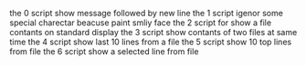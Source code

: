 the 0 script show message followed by new line
the 1 script igenor some special charectar beacuse paint smliy face
the 2 script for show a file contants on standard display
the 3 script show contants of two files at same time
the 4 script show last 10 lines from a file
the 5 script show 10 top lines from file
the 6 script show a selected line from file
